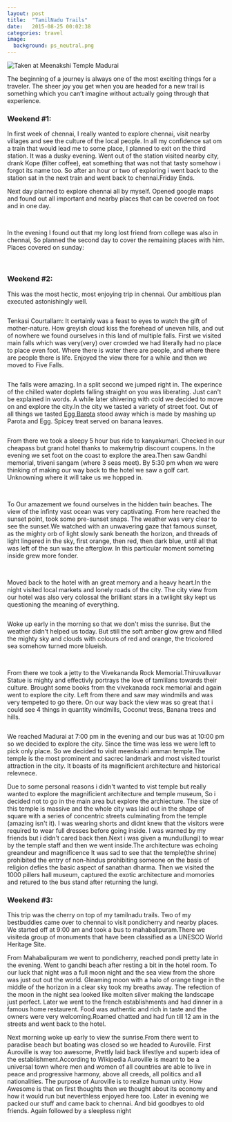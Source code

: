 ```yaml
---
layout: post
title:  "TamilNadu Trails"
date:   2015-08-25 00:02:38
categories: travel
image:
  background: ps_neutral.png
---
```

<img src="https://lh3.googleusercontent.com/1nzI-Z24n22XM0oArff-GUYAekd3uaVjaVKFeQnA7NM=w1208-h635-no" alt="Taken at Meenakshi Temple Madurai">

The beginning of a journey is always one of the most exciting things for a traveler. The sheer joy you get when you are headed for a new trail is something which you can’t imagine without actually going through that experience.

### Weekend #1:

In first week of chennai, I really wanted to explore chennai, visit nearby villages and see the culture of the local people. In all my confidence sat om a train that would lead me to some place, I planned to exit on the third station. It was a dusky evening. Went out of the station visited nearby city, drank Kope (filter coffee), eat something that was not that tasty somehow i forgot its name too. So after an hour or two of exploring i went back to the station sat in the next train and went back to chennai.Friday Ends.

Next day planned to explore chennai all by myself. Opened google maps and found out all important and nearby places that can be covered on foot and in one day.    

<img src="https://lh4.googleusercontent.com/JahokAiCRNHDBfoz3zIomvbS9xZpMwIzzpHhuHLqLXER408qsio6Z9NJh_WptVtKa0aexg=w1280-h561" alt="">

<img src="https://lh5.googleusercontent.com/aEce51a5tePSmIsjqO01NVBpgbEdGITIVKoQhLMKDeU0IZmNKB_YQ0njOjPR_3SsxQsbog=w1280-h561" alt="">

In the evening I found out that my long lost friend from college was also in chennai, So planned the second day to cover the remaining places with him. Places covered on sunday:

<img src="https://lh5.googleusercontent.com/riQZW65SfrCV52bjNrfjdnzcc3DbxSAEvTVJ9QWtD6iuwgEAneWYtwlZhG-I_SqiYOIR1A=w1280-h561" alt="">

<img src="https://lh4.googleusercontent.com/yee28nTWRe5PgjAJ1Vkyw-pdQ3J9s0chjipLEgNBF15UoDk994J5tgCrVoXQFiwXmx7JPQ=w1280-h561" alt="">

<img src="https://lh3.googleusercontent.com/y4YuTaXSkBDz8UyD5JKpjhzcBrLz_gK3IvHwG4ye-f6AXn_3sPBneolE-i_oQ-QFZPM20H7R=w1295-h561-rw" alt="">



### Weekend #2:

This was the most hectic, most enjoying trip in chennai. Our ambitious plan executed astonishingly well.

<img src="https://lh4.googleusercontent.com/BE5q5NlMwECj-OqnACmkAioPfPO6OaR98VFXzMebkGlaNLWpvcPgIKyBSD-tP2qKIvJt1n-p=w1295-h561-rw" alt="">


Tenkasi Courtallam: It certainly was a feast to eyes to watch the gift of mother-nature. How greyish cloud kiss the forehead of uneven hills, and out of nowhere we found ourselves in this land of multiple falls. First we visited main falls which was very(very) over crowded we had literally had no place to place even foot. Where there is water there are people, and where there are people there is life. Enjoyed the view there for a while and then we moved to Five Falls.


<img src="https://lh5.googleusercontent.com/_AsDg40QVpqf8Vx0xufhMt6cNqjuZmRUU11IN2WsV-GJoXkV_Ek3_4bfNa1trcY14ADzAVLz=w1295-h561-rw" alt="">


The falls were amazing. In a split second we jumped right in. The experince of the chilled water doplets falling straight on you was liberating. Just can't be explained in words. A while later shivering with cold we decided to move on and explore the city.In the city we tasted a variety of street foot. Out of all things we tasted <a href = "http://indian-recipes-my-kitchen.blogspot.in/2012/11/egg-kothu-barotaegg-kothu-parotta.html">Egg Barota</a> stood away which is made by mashing up Parota and Egg. Spicey treat served on banana leaves.

<img src="https://lh5.googleusercontent.com/IROwDpWJgRBwBHZHG2T6FkOKOgp28A-A1OSAD6Ak5rYUEfTrolrxxiy03h_ckP0BWcggYw=w1280-h561" alt="">



From there we took a sleepy 5 hour bus ride to kanyakumari. Checked in our cheapass but grand hotel thanks to makemytrip discount coupens. In the evening we set foot on the coast to explore the area.Then saw Gandhi memorial, triveni sangam (where 3 seas meet). By 5:30 pm when we were thinking of making our way back to the hotel we saw a golf cart. Unknowning where it will take us we hopped in.


<img src="https://lh5.googleusercontent.com/3kO4bsoifvH__liiwISol6sA76lFz3XBfcS9ozclpxkVMP5FfRk8QfvY8cbIiwzK0FCW3Q=w1280-h561" alt="">


<img src="https://lh6.googleusercontent.com/l6fWk78Hi30JBha8J6R-wrpHLvWSDqCHBiCDbiL66Wkr7KKbX2rREYXpdo76xlSt1Og7pA=w1280-h561" alt="">

<img src="https://lh4.googleusercontent.com/ZU5Zl-K8wsCwZPP1xufn1Kx5VAUl3M1ZRZIAXJLR-v9xg0-p5A0-kf8Zq8krSBRCPy5pXQ=w1280-h561" alt="">

To Our amazement we found ourselves in the hidden twin beaches. The view of the infinty vast ocean was very captivating. From here reached the sunset point, took some pre-sunset snaps. The weather was very clear to see the sunset.We watched with an unwavering gaze that famous sunset, as the mighty orb of light slowly sank beneath the horizon, and threads of light lingered in the sky, first orange, then red, then dark blue, until all that was left of the sun was the afterglow. In this particular moment someting inside grew more fonder.

<img src="https://lh6.googleusercontent.com/TPXAo0nKWRVEI_jq5_A9eX8k5TCpb_-f2f2R7mJZvEhxAWLd4ZnIjaVFxBNvYizCtrbyuw=w1280-h561" alt="">

<img src="https://lh5.googleusercontent.com/rbe96zR2QT0xRk2qiLo3Mmby_hEKrtWtqYc-IOf72Ty-yWnDas-_iAQC2JbKwr-H1VIhzA=w1280-h561" alt="">







Moved back to the hotel with an great memory and a heavy heart.In the night visited local markets and lonely roads of the city. The city view from our hotel was also very colossal the brilliant stars in a twilight sky kept us questioning the meaning of everything.

<img src="https://lh4.googleusercontent.com/zP5ibR2D0sfHKaKGHcb81ANxajljkLy-4c7v6nJgRT9REzPt7HS-XRW6lTA7iPg5Z3LmIA=w1280-h561" alt="">

Woke up early in the morning so that we don't miss the sunrise. But the weather didn't helped us today. But still the soft amber glow grew and filled the mighty sky and clouds with colours of red and orange, the tricolored sea somehow turned more blueish.

<img src="https://lh3.googleusercontent.com/i7UMDRZZfDtvQcVlAE3-eb0J6igIobo6G01hD9OmqUvgGk7A2W34mbg3iJNYMrVse1-gfA=w1280-h561" alt="">

<img src="https://lh5.googleusercontent.com/hjkkX7HiWPHCowVlApNCULb_o9LSy5d8sZBakH_PgB7sF1Dow0C3oT3c5D9Xqr19mNUrvg=w1280-h561" alt="">


From there we took a jetty to the Vivekananda Rock Memorial.Thiruvalluvar Statue is mighty and effectivly portrays the love of tamlilans towards their culture. Brought some books from the vivekanada rock memorial and again went to explore the city. Left from there and saw may windmills and was very tempeted to go there. On our way back the view was so great that i could see 4 things in quantity windmills, Coconut tress, Banana trees and hills.

<img src="https://lh3.googleusercontent.com/d8U1m_DfhiLDCuxoL8WoQTMyutRxa1tFWx9dQ6cnCS4VMUjlyKLbFWnBZ1ljbmDTPr8CIg=w1280-h561" alt="">

We reached Madurai at 7:00 pm in the evening and our bus was at 10:00 pm so we decided to explore the city. Since the time was less we were left to pick only place. So we decided to visit meenkashi amman temple.The temple is the most prominent and sacrec landmark and most visited tourist attraction in the city. It boasts of its magnificient architecture and historical relevnece.

Due to some personal reasons i didn't wanted to vist temple but really wanted to explore the magnificient architecture and temple museum, So i decided not to go in the main area but explore the archiecture. The size of this temple is massive and the whole city was laid out in the shape of square with a series of concentric streets culminating from the temple (amazing isn't it). I was wearing shorts and didnt knew that the visitors were required to wear full dresses before going inside. I was warned by my friends but i didn't cared back then.Next i was given a mundu(lungi) to wear by the temple staff and then we went inside.The architecture was echoing greandeur and magnificence It was sad to see that the temple(the shrine) prohibited the entry of non-hindus prohibiting someone on the basis of religion defies the basic aspect of sanathan dharma. Then we visited the 1000 pillers hall museum, captured the exotic architecture and momories and retured to the bus stand after returning the lungi.

### Weekend #3:


This trip was the cherry on top of my tamilnadu trails. Two of my bestbuddies came over to chennai to visit pondicherry and nearby places.
We started off at 9:00 am and took a bus to mahabalipuram.There we visiteda group of monuments that have been classified as a UNESCO World Heritage Site.

<Pics>

From Mahabalipuram we went to pondicherry, reached pondi pretty late in the evening. Went to gandhi beach after resting a bit in the hotel room. To our luck that night was a full moon night and the sea view from the shore was just out out the world. Gleaming moon with a halo of orange tinge in the middle of the horizon in a clear sky took my breaths away. The refection of the moon in the night sea looked like molten silver making the landscape just perfect. Later we went to the french establishments and had dinner in a famous home restaurent. Food was authentic and rich in taste and the owners were very welcoming.Roamed chatted and had fun till 12 am in the streets and went back to  the hotel.

Next morning woke up early to view the sunrise.From there went to paradise beach but boating was closed so we headed to Auroville. First Auroville is way too awesome, Prettly laid back lifestlye and superb idea of the establishment.According to Wikipedia Auroville is meant to be a universal town where men and women of all countries are able to live in peace and progressive harmony, above all creeds, all politics and all nationalities. The purpose of Auroville is to realize human unity. How Awesome is that on first thoughts then we thought about its economy and how it would run but neverthless enjoyed here too. Later in evening we packed our stuff and came back to chennai. And bid goodbyes to old friends. Again followed by a sleepless night
